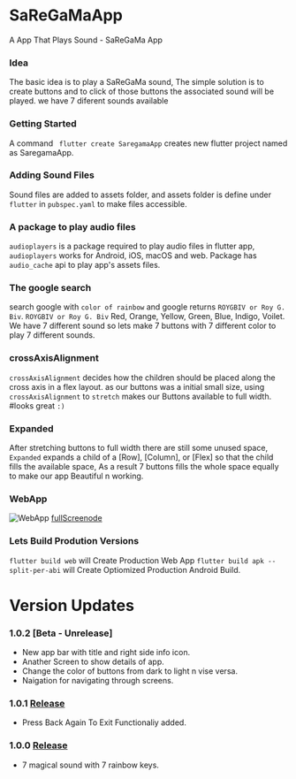 # SaReGaMaApp

A App That Plays Sound - SaReGaMa App 

### Idea
The basic idea is to  play a SaReGaMa sound, The simple solution is to create buttons and to click of those buttons the associated sound will be played. we have 7 diferent sounds available

### Getting Started
A command ``` flutter create SaregamaApp``` creates new flutter project named as SaregamaApp.

### Adding Sound Files
Sound files are added to assets folder, and assets folder is define under
```flutter``` in ```pubspec.yaml``` to make files accessible.

### A package to play audio files
```audioplayers``` is a package required to play audio files in flutter app, ```audioplayers``` works for Android, iOS, macOS and web. Package has ```audio_cache``` api to play app's assets files.

### The google search
search google with ```color of rainbow``` and google returns ```ROYGBIV or Roy G. Biv```.
```ROYGBIV or Roy G. Biv``` Red, Orange, Yellow, Green, Blue, Indigo, Voilet. We have 7 different sound so lets make 7 buttons with 7 different color to play 7 different sounds.

### crossAxisAlignment
```crossAxisAlignment``` decides how the children should be placed along the cross axis in a flex layout.
as our buttons was a initial small size, using ```crossAxisAlignment``` to ```stretch``` makes our Buttons available to full width. #looks great ```:)```

### Expanded
After stretching buttons to full width there are still some unused space, ```Expanded``` expands a child of a [Row], [Column], or [Flex] so that the child fills the available space, As a result 7 buttons fills the whole space equally to make our app Beautiful n working.

### WebApp
![WebApp](https://raw.githubusercontent.com/Rahulshahare/SaregamaApp/master/test/webapp.png)
[fullScreenode](https://raw.githubusercontent.com/Rahulshahare/SaregamaApp/master/test/fullscreen.png)

### Lets Build Prodution Versions
```flutter build web``` will Create Production Web App
```flutter build apk --split-per-abi``` will Create Optiomized Production Android Build.


# Version Updates

### 1.0.2 [Beta - Unrelease]
- New app bar with title and right side info icon.
- Anather Screen to show details of app.
- Change the color of buttons from dark to light n vise versa.
- Naigation for navigating through screens.

### 1.0.1 [Release](https://github.com/Rahulshahare/SaregamaApp/releases/tag/1.0.1)
- Press Back Again To Exit Functionaliy added.

### 1.0.0 [Release](https://github.com/Rahulshahare/SaregamaApp/releases/tag/1.0.0)
- 7 magical sound with 7 rainbow keys.